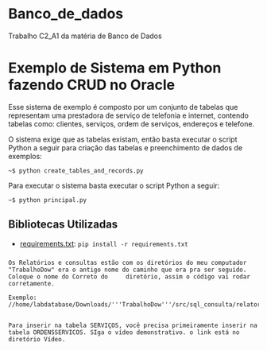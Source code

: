 # Banco_de_dados
Trabalho C2_A1 da matéria de Banco de Dados



# Exemplo de Sistema em Python fazendo CRUD no Oracle

Esse sistema de exemplo é composto por um conjunto de tabelas que representam uma prestadora de serviço de telefonia e internet, contendo tabelas como: clientes, serviços, ordem de serviços, endereços e telefone.

O sistema exige que as tabelas existam, então basta executar o script Python a seguir para criação das tabelas e preenchimento de dados de exemplos:
```shell
~$ python create_tables_and_records.py
```

Para executar o sistema basta executar o script Python a seguir:
```shell
~$ python principal.py
```
## Bibliotecas Utilizadas
- [requirements.txt](src/requirements.txt): `pip install -r requirements.txt`


###
    Os Relatórios e consultas estão com os diretórios do meu computador "TrabalhoDow" era o antigo nome do caminho que era pra ser seguido. Coloque o nome do Correto do     diretório, assim o código vai rodar corretamente. 

    Exemplo: //home/labdatabase/Downloads/'''TrabalhoDow'''/src/sql_consulta/relatorio_cliente_endereco_telefone.sql


    Para inserir na tabela SERVIÇOS, você precisa primeiramente inserir na tabela ORDENSSERVICOS. SIga o vídeo demonstrativo. o link está no diretório Vídeo.

  
